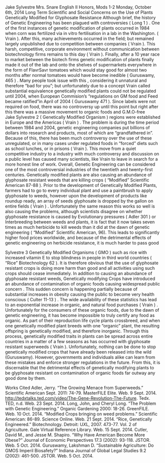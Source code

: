 Jake Sylvestre
Mrs. Snare
English II Honors, Mods 1-2 
Monday, October 6th, 2014
Long Term Scientific and Social Concerns on the Use of Plants Genetically Modified for Glyphosate Resistance
	Although brief, the history of Genetic Engineering has been plagued with controversies   ( Long 1 )   .  One of the first instances of genetic modification of plants occurred in 1984 when corn was fertilized via in vitro fertilisation in a lab in the Washington. ( Vrain ).  After this, many achievements occurred in the field; but remained largely unpublished due to competition between companies ( Vrain ).  This harsh, competitive, corporate environment without communication between biotechnology firms remains to this day ( Vrain ).  Finally, after a 10 year race to market between the biotech firms genetic modification of plants finally made it out of the lab and onto the shelves of supermarkets everywhere  in the form of FlavrSavr tomatoes which would stay good for almost two months after normal tomatoes would have become inedible ( Guruswamy, 465 )   .  Many people took issue with this , considering it unnatural and therefore “bad for you”; but unfortunately due to a concept Vrain called substantial equivalence genetically modified plants could not be regulated until 2004, when European Commision’s “regulations on GM food and Feed became ratified”in April of 2004    ( Guruswamy 471 ).  Since labels were not required on food, there was no controversy up until this point but right after this there was a massive movement to organic foods and G.M.O-free       
Jake Sylvestre 2
( Genetically Modified Organism )    regions were established in Europe and the Americas          ( Vrain ) .  The problem is during the time period between 1984 and 2004, genetic engineering companies put billions of dollars into research and products, most of which are “grandfathered in”.  Because of this, there has been much controversy over the use of these unregulated, or in many cases under regulated foods in “forced” diets such as school lunches, or in prisons               ( Vrain ).  This move from a quiet competitive industry to a industry with much controversy and discussion on a public level has caused many scientists, like Vrain to leave in search for a  more honest line of work.  Overall, Genetic Engineering can be considered one of the most controversial industries of the twentieth and twenty-first centuries.
Genetically modified plants are also causing an abundance of glyphosate resistant weeds that are killing crops ( “Modified” Scientific American 87-88 ).   Prior to the development of Genetically Modified Plants, farmers had to go to every individual plant and use a paintbrush to apply glyphosate to weeds, however upon the development of products like roundup ready, an array of seeds glyphosate is dropped by the gallon on entire fields ( Vrain )   .  Unfortunately the same reason this works so well is also causing the problems, although scientists disagree on whether glyphosate resistance is caused by Evolutionary pressures ( Adler 301 )    or Interbreeding between weeds and plants, it is fact that it now takes seven times as much herbicide to kill weeds than it did at the dawn of genetic engineering  ( “Modified” Scientific American, 96).  This leads to significantly higher food prices worldwide, and because of the detrimental effects of genetic engineering on herbicide resistance, it is much harder to pass good

Sylvestre 3
 Genetically Modified Organisms ( GMO )    such as rice with increased vitamin E to stop blindness in people in third world countries ( “Rice” Biotechnology 62 ).  It is therefore obvious that the use of glyphosate resistant crops is doing more harm than good and all activities using such crops should cease immediately.
In addition to causing an abundance of glyphosate resistant weeds, Genetically modifying Crops have introduced an abundance of contamination of organic foods causing widespread public concern .  This sudden concern is happening partially because of substantial increases in obesity causing the public to become very health conscious ( Culter 11-13  ) .  The wide availability of these statistics has lead to an exponential increase in organic, and natural food purchases ( Vrain ) .  Unfortunately for the consumers of  these organic foods, due to the dawn of genetic engineering, it has become impossible to truly certify any food as organic.  As part of their reproduction life cycle plants crossbreed, and when one genetically modified plant breeds with one “organic” plant, the resulting offspring is genetically modified, and therefore inorganic.  Through this process, genetically modified traits in plants can be spread across entire countries in a matter of a few seasons as has occurred with glyphosate resistant superweeds ( Vrain  ).  Unfortunately, nothing can be done to stop genetically modified crops that have already been released into the wild (Guruswamy).  However, governments and individuals alike can learn from these mistakes and enforce stronger regulations in the future.  From this, it is discernable that the detrimental effects of genetically modifying plants to be glyphosate resistant on contamination of organic foods far outway any good done by them.

 Works Cited 
Adler, Jerry. “The Growing Menace from Superweeds.” Scientific American Sept. 2011: 74-79. MasterFILE Elite. Web. 9 Sept. 2014.
http://tedxtalks.ted.com/video/The-Gene-Revolution-The-Future. Tedx. TED, n.d. Web. 23 Sept. 2014.
Long, John, and Cheryl Long. “The Problem with Genetic Engineering.” Organic Gardening 2000: 18-26. GreenFILE. Web. 10 Oct. 2014.
“Modified Crops bringing on weed problems.” Scientific American: 86-89. Science Online. Web. 21 Sept. 2014.
“Rice, Genetically Engineered.” Biotechnology. Detroit: U*X*L, 2007. 473-77. Vol. 2 of Agriculture. Gale Virtual Reference Library. Web. 15 Sept. 2014.
Cutler, David M., and Jesse M. Shapiro. “Why Have American Become More Obese?” Journal of Economic Perspectives 17.3 (2002): 93-118. JSTOR. Web. 5 Oct. 2014.
Guruswamy, Lakshman D. “Sustainable Agriculture: Do GMOS Imperil Biosafety?” Indiana Journal of Global Legal Studies 9.2 (2002): 461-500. JSTOR. Web. 5 Oct. 2014.

